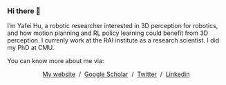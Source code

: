 ### Hi there 👋

<p>I’m Yafei Hu, a robotic researcher interested in 3D perception for robotics, and how motion planning and RL policy learning could benefit from 3D perception. I currenly work at the RAI institute as a research scientist. I did my PhD at CMU. 
</p>

You can know more about me via:
<p style="text-align:center">
  <a href="https://jeffreyyh.github.io/">My website</a> &nbsp/&nbsp
  <a href="https://scholar.google.com/citations?user=1s8jWIsAAAAJ&hl=en">Google Scholar</a> &nbsp/&nbsp
  <a href="https://twitter.com/YafeiHuCMU">Twitter</a> &nbsp/&nbsp
  <a href="https://www.linkedin.com/in/yafei-h-56398989/">Linkedin</a>
</p>

<!--
**JeffreyYH/JeffreyYH** is a ✨ _special_ ✨ repository because its `README.md` (this file) appears on your GitHub profile.

Here are some ideas to get you started:

- 🔭 I’m currently working on ...
- 🌱 I’m currently learning ...
- 👯 I’m looking to collaborate on ...
- 🤔 I’m looking for help with ...
- 💬 Ask me about ...
- 📫 How to reach me: ...
- 😄 Pronouns: ...
- ⚡ Fun fact: ...
-->
